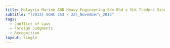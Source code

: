 ```yaml
---
title: Malaysia Marine ABD Heavy Engineering Sdn Bhd v VLK Traders Singapore Pte Ltd
subtitle: "[2013] SGHC 253 / 22\_November\_2013"
tags:
  - Conflict of Laws
  - Foreign Judgments
  - Recognition
layout: single
---
```


